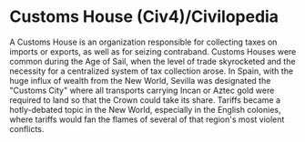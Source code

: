 # Customs House (Civ4)/Civilopedia

A Customs House is an organization responsible for collecting taxes on imports or exports, as well as for seizing contraband. Customs Houses were common during the Age of Sail, when the level of trade skyrocketed and the necessity for a centralized system of tax collection arose. In Spain, with the huge influx of wealth from the New World, Sevilla was designated the "Customs City" where all transports carrying Incan or Aztec gold were required to land so that the Crown could take its share. Tariffs became a hotly-debated topic in the New World, especially in the English colonies, where tariffs would fan the flames of several of that region's most violent conflicts.
